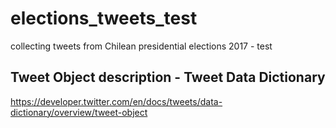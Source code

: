 # elections_tweets_test
collecting tweets from Chilean presidential elections 2017 - test

## Tweet Object description - Tweet Data Dictionary
https://developer.twitter.com/en/docs/tweets/data-dictionary/overview/tweet-object
